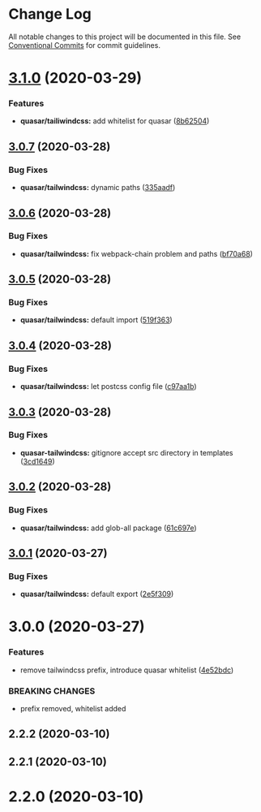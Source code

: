 # Change Log

All notable changes to this project will be documented in this file.
See [Conventional Commits](https://conventionalcommits.org) for commit guidelines.

# [3.1.0](https://github.com/niama-strategies/niama/compare/@niama/quasar-app-extension-tailwindcss@3.0.7...@niama/quasar-app-extension-tailwindcss@3.1.0) (2020-03-29)


### Features

* **quasar/tailiwindcss:** add whitelist for quasar ([8b62504](https://github.com/niama-strategies/niama/commit/8b625046d68ee452c13082b8f089c9973ce370ff))





## [3.0.7](https://github.com/niama-strategies/niama/compare/@niama/quasar-app-extension-tailwindcss@3.0.6...@niama/quasar-app-extension-tailwindcss@3.0.7) (2020-03-28)


### Bug Fixes

* **quasar/tailwindcss:** dynamic paths ([335aadf](https://github.com/niama-strategies/niama/commit/335aadf64c9f810474b54b0c27a609c9b4101e12))





## [3.0.6](https://github.com/niama-strategies/niama/compare/@niama/quasar-app-extension-tailwindcss@3.0.5...@niama/quasar-app-extension-tailwindcss@3.0.6) (2020-03-28)


### Bug Fixes

* **quasar/tailwindcss:** fix webpack-chain problem and paths ([bf70a68](https://github.com/niama-strategies/niama/commit/bf70a6848bc94498fca16f71a6bb92a46c58007b))





## [3.0.5](https://github.com/niama-strategies/niama/compare/@niama/quasar-app-extension-tailwindcss@3.0.4...@niama/quasar-app-extension-tailwindcss@3.0.5) (2020-03-28)


### Bug Fixes

* **quasar/tailwindcss:** default import ([519f363](https://github.com/niama-strategies/niama/commit/519f363e0ed7eb3c7107423b3dcecbc0abb7f371))





## [3.0.4](https://github.com/niama-strategies/niama/compare/@niama/quasar-app-extension-tailwindcss@3.0.3...@niama/quasar-app-extension-tailwindcss@3.0.4) (2020-03-28)


### Bug Fixes

* **quasar/tailwindcss:** let postcss config file ([c97aa1b](https://github.com/niama-strategies/niama/commit/c97aa1bc7799da356b044fd354ca53b36ddefc1e))





## [3.0.3](https://github.com/niama-strategies/niama/compare/@niama/quasar-app-extension-tailwindcss@3.0.2...@niama/quasar-app-extension-tailwindcss@3.0.3) (2020-03-28)


### Bug Fixes

* **quasar-tailwindcss:** gitignore accept src directory in templates ([3cd1649](https://github.com/niama-strategies/niama/commit/3cd164923ea923221a735afaa415434620958c4a))





## [3.0.2](https://github.com/niama-strategies/niama/compare/@niama/quasar-app-extension-tailwindcss@3.0.1...@niama/quasar-app-extension-tailwindcss@3.0.2) (2020-03-28)


### Bug Fixes

* **quasar/tailwindcss:** add glob-all package ([61c697e](https://github.com/niama-strategies/niama/commit/61c697efa4bc75673d61810e9a2a24eeff68081a))





## [3.0.1](https://github.com/niama-strategies/niama/compare/@niama/quasar-app-extension-tailwindcss@3.0.0...@niama/quasar-app-extension-tailwindcss@3.0.1) (2020-03-27)


### Bug Fixes

* **quasar/tailwindcss:** default export ([2e5f309](https://github.com/niama-strategies/niama/commit/2e5f309703ff7d0b16b383424351962e09ddfc73))





# 3.0.0 (2020-03-27)


### Features

* remove tailwindcss prefix, introduce quasar whitelist ([4e52bdc](https://github.com/niama-strategies/niama/commit/4e52bdcd86f4f0218bb33394346ec50664d6598f))


### BREAKING CHANGES

* prefix removed, whitelist added



## 2.2.2 (2020-03-10)



## 2.2.1 (2020-03-10)



# 2.2.0 (2020-03-10)
